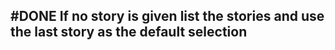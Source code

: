 ## #DONE If no story is given list the stories and use the last story as the default selection
<!--  #task -->
<!-- created:2023-09-13T01:06:24.190Z task-id:PlFjQ group:"Ungrouped Tasks" story-id:List-tasks-in-a-story order:-10 completed:2023-10-01T17:34:03.947Z -->

